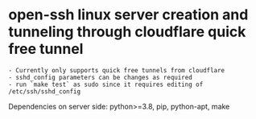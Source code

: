 # open-ssh linux server creation and tunneling through cloudflare quick free tunnel
	- Currently only supports quick free tunnels from cloudflare
	- sshd_config parameters can be changes as required
	- run `make test` as sudo since it requires editing of /etc/ssh/sshd_config

Dependencies on server side: python>=3.8, pip, python-apt, make
